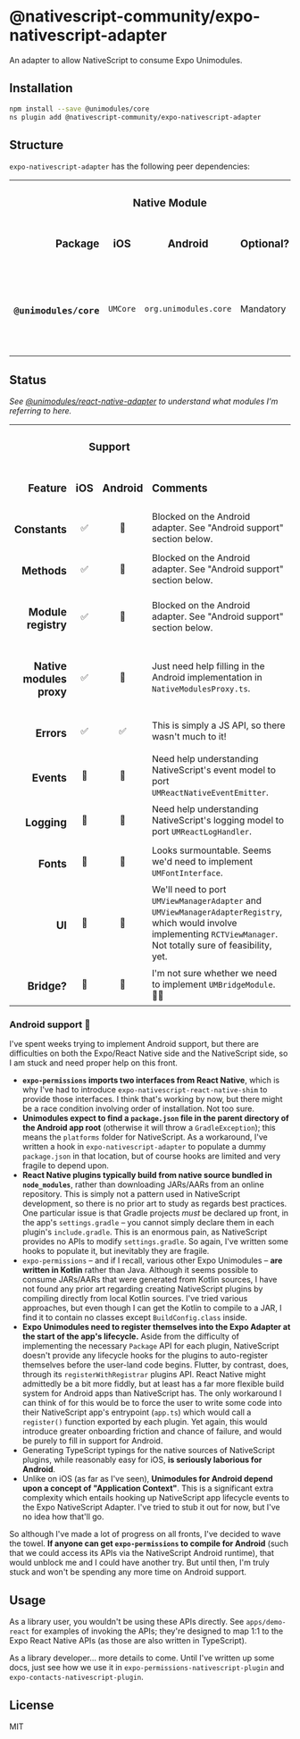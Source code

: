 # @nativescript-community/expo-nativescript-adapter

An adapter to allow NativeScript to consume Expo Unimodules.

## Installation

```sh
npm install --save @unimodules/core
ns plugin add @nativescript-community/expo-nativescript-adapter
```

## Structure

`expo-nativescript-adapter` has the following peer dependencies:

<table>
    <tbody>
        <tr>
            <td align="right" valign="bottom" rowspan="2">
                <h3>Package</h3>
            </td>
            <td align="center" valign="middle" colspan="2">
                <h3>Native Module</h3>
            </td>
            <td align="center" valign="bottom" rowspan="2">
                <h3>Optional?</h3>
            </td>
            <td align="left" valign="bottom" rowspan="2">
                <h3>Purpose</h3>
            </td>
        </tr>
        <tr>
            <td align="center" valign="middle">
                <h3>iOS</h3>
            </td>
            <td align="center" valign="middle">
                <h3>Android</h3>
            </td>
        </tr>
        <tr>
            <td align="right" valign="middle">
                <h3><code>@unimodules/core</code></h3>
            </td>
            <td align="center" valign="middle">
                <code>UMCore</code>
            </td>
            <td align="center" valign="middle">
                <code>org.unimodules.core</code>
            </td>
            <td align="left" valign="middle">
                Mandatory
            </td>
            <td align="left" valign="middle">
                Implements the platform-agnostic API for consuming Expo Unimodules.
            </td>
        </tr>
    </tbody>
</table>

## Status

*See [@unimodules/react-native-adapter](https://github.com/expo/expo/tree/master/packages/%40unimodules/react-native-adapter) to understand what modules I'm referring to here.*

<table>
    <tbody>
        <tr>
            <td align="right" valign="bottom" rowspan="2">
                <h3>Feature</h3>
            </td>
            <td align="center" valign="middle" colspan="2">
                <h3>Support</h3>
            </td>
            <td align="left" valign="bottom" rowspan="2">
                <h3>Comments</h3>
            </td>
        </tr>
        <tr>
            <td align="center" valign="middle">
                <h3>iOS</h3>
            </td>
            <td align="center" valign="middle">
                <h3>Android</h3>
            </td>
        </tr>
        <tr>
            <td align="right" valign="middle">
                <h3>Constants</h3>
            </td>
            <td align="center" valign="middle">
                ✅
            </td>
            <td align="center" valign="middle">
                🚫
            </td>
            <td align="left" valign="middle">
                Blocked on the Android adapter. See "Android support" section below.
            </td>
        </tr>
        <tr>
            <td align="right" valign="middle">
                <h3>Methods</h3>
            </td>
            <td align="center" valign="middle">
                ✅
            </td>
            <td align="center" valign="middle">
                🚫
            </td>
            <td align="left" valign="middle">
                Blocked on the Android adapter. See "Android support" section below.
            </td>
        </tr>
        <tr>
            <td align="right" valign="middle">
                <h3>Module registry</h3>
            </td>
            <td align="center" valign="middle">
                ✅
            </td>
            <td align="center" valign="middle">
                🚫
            </td>
            <td align="left" valign="middle">
                Blocked on the Android adapter. See "Android support" section below.
            </td>
        </tr>
        <tr>
            <td align="right" valign="middle">
                <h3>Native modules proxy</h3>
            </td>
            <td align="center" valign="middle">
                ✅
            </td>
            <td align="center" valign="middle">
                🚫
            </td>
            <td align="left" valign="middle">
                Just need help filling in the Android implementation in <code>NativeModulesProxy.ts</code>.
            </td>
        </tr>
        <tr>
            <td align="right" valign="middle">
                <h3>Errors</h3>
            </td>
            <td align="center" valign="middle">
                ✅
            </td>
            <td align="center" valign="middle">
                ✅
            </td>
            <td align="left" valign="middle">
                This is simply a JS API, so there wasn't much to it!
            </td>
        </tr>
        <tr>
            <td align="right" valign="middle">
                <h3>Events</h3>
            </td>
            <td align="center" valign="middle">
                🚫
            </td>
            <td align="center" valign="middle">
                🚫
            </td>
            <td align="left" valign="middle">
                Need help understanding NativeScript's event model to port <code>UMReactNativeEventEmitter</code>.
            </td>
        </tr>
        <tr>
            <td align="right" valign="middle">
                <h3>Logging</h3>
            </td>
            <td align="center" valign="middle">
                🚫
            </td>
            <td align="center" valign="middle">
                🚫
            </td>
            <td align="left" valign="middle">
                Need help understanding NativeScript's logging model to port <code>UMReactLogHandler</code>.
            </td>
        </tr>
        <tr>
            <td align="right" valign="middle">
                <h3>Fonts</h3>
            </td>
            <td align="center" valign="middle">
                🚫
            </td>
            <td align="center" valign="middle">
                🚫
            </td>
            <td align="left" valign="middle">
                Looks surmountable. Seems we'd need to implement <code>UMFontInterface</code>.
            </td>
        </tr>
        <tr>
            <td align="right" valign="middle">
                <h3>UI</h3>
            </td>
            <td align="center" valign="middle">
                🚫
            </td>
            <td align="center" valign="middle">
                🚫
            </td>
            <td align="left" valign="middle">
                We'll need to port <code>UMViewManagerAdapter</code> and <code>UMViewManagerAdapterRegistry</code>, which would involve implementing <code>RCTViewManager</code>. Not totally sure of feasibility, yet.
            </td>
        </tr>
        <tr>
            <td align="right" valign="middle">
                <h3>Bridge?</h3>
            </td>
            <td align="center" valign="middle">
                🚫
            </td>
            <td align="center" valign="middle">
                🚫
            </td>
            <td align="left" valign="middle">
                I'm not sure whether we need to implement <code>UMBridgeModule</code>. 🤷‍♂️
            </td>
        </tr>
    </tbody>
</table>

### Android support 🚧

I've spent weeks trying to implement Android support, but there are difficulties on both the Expo/React Native side and the NativeScript side, so I am stuck and need proper help on this front.

* **`expo-permissions` imports two interfaces from React Native**, which is why I've had to introduce `expo-nativescript-react-native-shim` to provide those interfaces. I think that's working by now, but there might be a race condition involving order of installation. Not too sure.
* **Unimodules expect to find a `package.json` file in the parent directory of the Android app root** (otherwise it will throw a `GradleException`); this means the `platforms` folder for NativeScript. As a workaround, I've written a hook in `expo-nativescript-adapter` to populate a dummy `package.json` in that location, but of course hooks are limited and very fragile to depend upon.
* **React Native plugins typically build from native source bundled in `node_modules`**, rather than downloading JARs/AARs from an online repository. This is simply not a pattern used in NativeScript development, so there is no prior art to study as regards best practices. One particular issue is that Gradle projects *must* be declared up front, in the app's `settings.gradle` – you cannot simply declare them in each plugin's `include.gradle`. This is an enormous pain, as NativeScript provides no APIs to modify `settings.gradle`. So again, I've written some hooks to populate it, but inevitably they are fragile.
* `expo-permissions` – and if I recall, various other Expo Unimodules – **are written in Kotlin** rather than Java. Although it seems possible to consume JARs/AARs that were generated from Kotlin sources, I have not found any prior art regarding creating NativeScript plugins by compiling directly from local Kotlin sources. I've tried various approaches, but even though I can get the Kotlin to compile to a JAR, I find it to contain no classes except `BuildConfig.class` inside.
* **Expo Unimodules need to register themselves into the Expo Adapter at the start of the app's lifecycle.** Aside from the difficulty of implementing the necessary `Package` API for each plugin, NativeScript doesn't provide any lifecycle hooks for the plugins to auto-register themselves before the user-land code begins. Flutter, by contrast, does, through its `registerWithRegistrar` plugins API. React Native might admittedly be a bit more fiddly, but at least has a far more flexible build system for Android apps than NativeScript has. The only workaround I can think of for this would be to force the user to write some code into their NativeScript app's entrypoint (`app.ts`) which would call a `register()` function exported by each plugin. Yet again, this would introduce greater onboarding friction and chance of failure, and would be purely to fill in support for Android.
* Generating TypeScript typings for the native sources of NativeScript plugins, while reasonably easy for iOS, **is seriously laborious for Android**.
* Unlike on iOS (as far as I've seen), **Unimodules for Android depend upon a concept of "Application Context"**. This is a significant extra complexity which entails hooking up NativeScript app lifecycle events to the Expo NativeScript Adapter. I've tried to stub it out for now, but I've no idea how that'll go.

So although I've made a lot of progress on all fronts, I've decided to wave the towel. **If anyone can get `expo-permissions` to compile for Android** (such that we could access its APIs via the NativeScript Android runtime), that would unblock me and I could have another try. But until then, I'm truly stuck and won't be spending any more time on Android support.

## Usage

As a library user, you wouldn't be using these APIs directly. See `apps/demo-react` for examples of invoking the APIs; they're designed to map 1:1 to the Expo React Native APIs (as those are also written in TypeScript).

As a library developer... more details to come. Until I've written up some docs, just see how we use it in `expo-permissions-nativescript-plugin` and `expo-contacts-nativescript-plugin`.

## License

MIT
